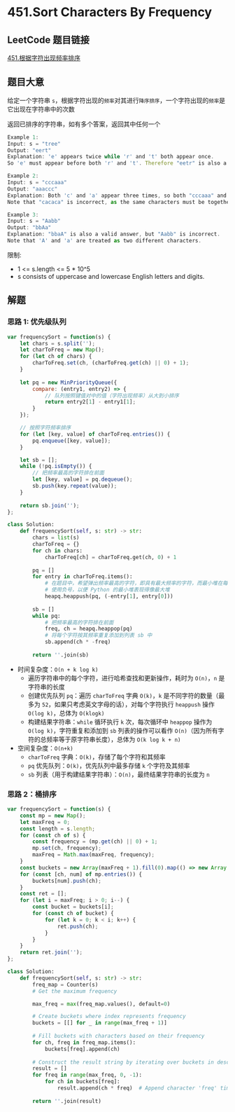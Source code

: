 # 451.Sort Characters By Frequency

## LeetCode 题目链接

[451.根据字符出现频率排序](https://leetcode.cn/problems/sort-characters-by-frequency/)

## 题目大意

给定一个字符串 `s`，根据字符出现的`频率`对其进行`降序排序`，一个字符出现的`频率`是它出现在字符串中的次数

返回已排序的字符串，如有多个答案，返回其中任何一个

```js
Example 1:
Input: s = "tree"
Output: "eert"
Explanation: 'e' appears twice while 'r' and 't' both appear once.
So 'e' must appear before both 'r' and 't'. Therefore "eetr" is also a valid answer.

Example 2:
Input: s = "cccaaa"
Output: "aaaccc"
Explanation: Both 'c' and 'a' appear three times, so both "cccaaa" and "aaaccc" are valid answers.
Note that "cacaca" is incorrect, as the same characters must be together.

Example 3:
Input: s = "Aabb"
Output: "bbAa"
Explanation: "bbaA" is also a valid answer, but "Aabb" is incorrect.
Note that 'A' and 'a' are treated as two different characters.
```

限制:
- 1 <= s.length <= 5 * 10^5
- s consists of uppercase and lowercase English letters and digits.

## 解题

### 思路 1: 优先级队列

```js
var frequencySort = function(s) {
    let chars = s.split('');
    let charToFreq = new Map();
    for (let ch of chars) {
        charToFreq.set(ch, (charToFreq.get(ch) || 0) + 1);
    }
    
    let pq = new MinPriorityQueue({
        compare: (entry1, entry2) => {
            // 队列按照键值对中的值（字符出现频率）从大到小排序
            return entry2[1] - entry1[1];
        }
    });

    // 按照字符频率排序
    for (let [key, value] of charToFreq.entries()) {
        pq.enqueue([key, value]);
    }

    let sb = [];
    while (!pq.isEmpty()) {
        // 把频率最高的字符排在前面
        let [key, value] = pq.dequeue();
        sb.push(key.repeat(value));
    }
    
    return sb.join('');
};
```
```python
class Solution:
    def frequencySort(self, s: str) -> str:
        chars = list(s)
        charToFreq = {}
        for ch in chars:
            charToFreq[ch] = charToFreq.get(ch, 0) + 1
        
        pq = []
        for entry in charToFreq.items():
            # 在题目中，希望弹出频率最高的字符，即具有最大频率的字符，而最小堆在每次弹出元素时都会弹出堆中最小的元素
            # 使用负号，以便 Python 的最小堆表现得像最大堆
            heapq.heappush(pq, (-entry[1], entry[0]))
        
        sb = []
        while pq:
            # 把频率最高的字符排在前面
            freq, ch = heapq.heappop(pq)
            # 将每个字符按其频率重复添加到列表 sb 中
            sb.append(ch * -freq)
            
        return ''.join(sb)
```

- 时间复杂度：`O(n + k log k)`
  - 遍历字符串中的每个字符，进行哈希查找和更新操作，耗时为 `O(n)`，`n` 是字符串的长度
  - 创建优先队列 `pq`：遍历 `charToFreq` 字典 `O(k)`，`k` 是不同字符的数量（最多为 `52`，如果只考虑英文字母的话），对每个字符执行 `heappush` 操作 `O(log k)`，总体为 `O(klogk)`
  - 构建结果字符串：`while` 循环执行 `k` 次，每次循环中 `heappop` 操作为 `O(log k)`，字符重复和添加到 `sb` 列表的操作可以看作 `O(n)`（因为所有字符的总频率等于原字符串长度），总体为 `O(k log k + n)`
- 空间复杂度：`O(n+k)`
  - `charToFreq` 字典：`O(k)`，存储了每个字符和其频率
  - `pq` 优先队列：`O(k)`，优先队列中最多存储 `k` 个字符及其频率
  - `sb` 列表（用于构建结果字符串）：`O(n)`，最终结果字符串的长度为 `n`

### 思路 2：桶排序

```js
var frequencySort = function(s) {
    const mp = new Map();
    let maxFreq = 0;
    const length = s.length;
    for (const ch of s) {
        const frequency = (mp.get(ch) || 0) + 1;
        mp.set(ch, frequency);
        maxFreq = Math.max(maxFreq, frequency);
    }
    const buckets = new Array(maxFreq + 1).fill(0).map(() => new Array());
    for (const [ch, num] of mp.entries()) {
        buckets[num].push(ch);
    }
    const ret = [];
    for (let i = maxFreq; i > 0; i--) {
        const bucket = buckets[i];
        for (const ch of bucket) {
            for (let k = 0; k < i; k++) {
                ret.push(ch);
            }
        }
    }
    return ret.join('');
};
```
```python
class Solution:
    def frequencySort(self, s: str) -> str:
        freq_map = Counter(s)
        # Get the maximum frequency

        max_freq = max(freq_map.values(), default=0)

        # Create buckets where index represents frequency
        buckets = [[] for _ in range(max_freq + 1)]
        
        # Fill buckets with characters based on their frequency
        for ch, freq in freq_map.items():
            buckets[freq].append(ch)
        
        # Construct the result string by iterating over buckets in descending order
        result = []
        for freq in range(max_freq, 0, -1):
            for ch in buckets[freq]:
                result.append(ch * freq)  # Append character 'freq' times
        
        return ''.join(result)
```